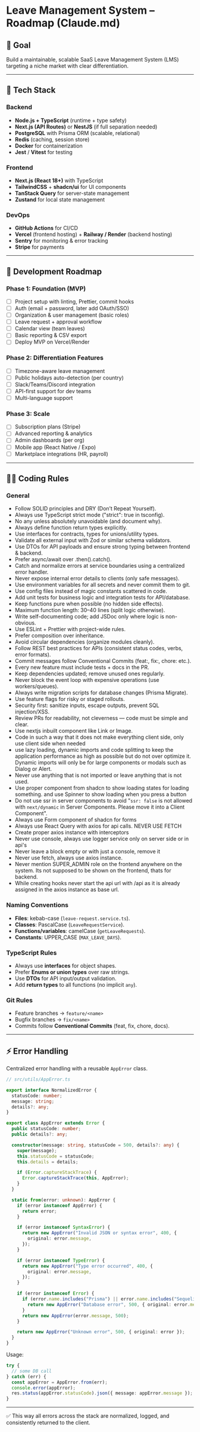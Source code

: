 # Leave Management System – Roadmap (Claude.md)

## 🎯 Goal

Build a maintainable, scalable SaaS Leave Management System (LMS) targeting a niche market with clear differentiation.

---

## 📌 Tech Stack

### Backend

- **Node.js + TypeScript** (runtime + type safety)
- **Next.js (API Routes)** or **NestJS** (if full separation needed)
- **PostgreSQL** with Prisma ORM (scalable, relational)
- **Redis** (caching, session store)
- **Docker** for containerization
- **Jest** / **Vitest** for testing

### Frontend

- **Next.js (React 18+)** with TypeScript
- **TailwindCSS** + **shadcn/ui** for UI components
- **TanStack Query** for server-state management
- **Zustand** for local state management

### DevOps

- **GitHub Actions** for CI/CD
- **Vercel** (frontend hosting) + **Railway / Render** (backend hosting)
- **Sentry** for monitoring & error tracking
- **Stripe** for payments

---

## 🧭 Development Roadmap

### Phase 1: Foundation (MVP)

- [ ] Project setup with linting, Prettier, commit hooks
- [ ] Auth (email + password, later add OAuth/SSO)
- [ ] Organization & user management (basic roles)
- [ ] Leave request + approval workflow
- [ ] Calendar view (team leaves)
- [ ] Basic reporting & CSV export
- [ ] Deploy MVP on Vercel/Render

### Phase 2: Differentiation Features

- [ ] Timezone-aware leave management
- [ ] Public holidays auto-detection (per country)
- [ ] Slack/Teams/Discord integration
- [ ] API-first support for dev teams
- [ ] Multi-language support

### Phase 3: Scale

- [ ] Subscription plans (Stripe)
- [ ] Advanced reporting & analytics
- [ ] Admin dashboards (per org)
- [ ] Mobile app (React Native / Expo)
- [ ] Marketplace integrations (HR, payroll)

---

## 🧑‍💻 Coding Rules

### General

- Follow SOLID principles and DRY (Don’t Repeat Yourself).
- Always use TypeScript strict mode ("strict": true in tsconfig).
- No any unless absolutely unavoidable (and document why).
- Always define function return types explicitly.
- Use interfaces for contracts, types for unions/utility types.
- Validate all external input with Zod or similar schema validators.
- Use DTOs for API payloads and ensure strong typing between frontend & backend.
- Prefer async/await over .then().catch().
- Catch and normalize errors at service boundaries using a centralized error handler.
- Never expose internal error details to clients (only safe messages).
- Use environment variables for all secrets and never commit them to git.
- Use config files instead of magic constants scattered in code.
- Add unit tests for business logic and integration tests for API/database.
- Keep functions pure when possible (no hidden side effects).
- Maximum function length: 30–40 lines (split logic otherwise).
- Write self-documenting code; add JSDoc only where logic is non-obvious.
- Use ESLint + Prettier with project-wide rules.
- Prefer composition over inheritance.
- Avoid circular dependencies (organize modules cleanly).
- Follow REST best practices for APIs (consistent status codes, verbs, error formats).
- Commit messages follow Conventional Commits (feat:, fix:, chore: etc.).
- Every new feature must include tests + docs in the PR.
- Keep dependencies updated; remove unused ones regularly.
- Never block the event loop with expensive operations (use workers/queues).
- Always write migration scripts for database changes (Prisma Migrate).
- Use feature flags for risky or staged rollouts.
- Security first: sanitize inputs, escape outputs, prevent SQL injection/XSS.
- Review PRs for readability, not cleverness — code must be simple and clear.
- Use nextjs inbuilt component like Link or Image.
- Code in such a way that it does not make everything client side, only use client side when needed
- use lazy loading, dynamic imports and code splitting to keep the application performance as high as possible but do not over optimize it. Dynamic imports will only be for large components or modals such as Dialog or Alert.
- Never use anything that is not imported or leave anything that is not used.
- Use proper <Skeleton /> component from shadcn to show loading states for loading something. and use Spinner to show loading when you press a button
- Do not use ssr in server components to avoid "`ssr: false` is not allowed with `next/dynamic` in Server Components. Please move it into a Client Component".
- Always use Form component of shadcn for forms
- Always use React Query with axios for api calls. NEVER USE FETCH
- Create proper axios instance with interceptors
- Never use console, always use logger service only on server side or in api's
- Never leave a block empty or with just a console, remove it
- Never use fetch, always use axios instance.
- Never mention SUPER_ADMIN role on the frontend anywhere on the system. Its not supposed to be shown on the frontend, thats for backend.
- While creating hooks never start the api url with /api as it is already assigned in the axios instance as base url.

### Naming Conventions

- **Files**: kebab-case (`leave-request.service.ts`).
- **Classes**: PascalCase (`LeaveRequestService`).
- **Functions/variables**: camelCase (`getLeaveRequests`).
- **Constants**: UPPER_CASE (`MAX_LEAVE_DAYS`).

### TypeScript Rules

- Always use **interfaces** for object shapes.
- Prefer **Enums or union types** over raw strings.
- Use **DTOs** for API input/output validation.
- Add **return types** to all functions (no implicit `any`).

### Git Rules

- Feature branches → `feature/<name>`
- Bugfix branches → `fix/<name>`
- Commits follow **Conventional Commits** (feat, fix, chore, docs).

---

## ⚡ Error Handling

Centralized error handling with a reusable `AppError` class.

```ts
// src/utils/AppError.ts

export interface NormalizedError {
  statusCode: number;
  message: string;
  details?: any;
}

export class AppError extends Error {
  public statusCode: number;
  public details?: any;

  constructor(message: string, statusCode = 500, details?: any) {
    super(message);
    this.statusCode = statusCode;
    this.details = details;

    if (Error.captureStackTrace) {
      Error.captureStackTrace(this, AppError);
    }
  }

  static from(error: unknown): AppError {
    if (error instanceof AppError) {
      return error;
    }

    if (error instanceof SyntaxError) {
      return new AppError("Invalid JSON or syntax error", 400, {
        original: error.message,
      });
    }

    if (error instanceof TypeError) {
      return new AppError("Type error occurred", 400, {
        original: error.message,
      });
    }

    if (error instanceof Error) {
      if (error.name.includes("Prisma") || error.name.includes("Sequelize")) {
        return new AppError("Database error", 500, { original: error.message });
      }
      return new AppError(error.message, 500);
    }

    return new AppError("Unknown error", 500, { original: error });
  }
}
```

Usage:

```ts
try {
  // some DB call
} catch (err) {
  const appError = AppError.from(err);
  console.error(appError);
  res.status(appError.statusCode).json({ message: appError.message });
}
```

---

✅ This way all errors across the stack are normalized, logged, and consistently returned to the client.
